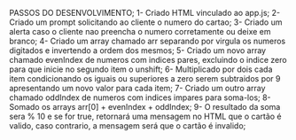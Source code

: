 PASSOS DO DESENVOLVIMENTO;
1- Criado HTML vinculado ao app.js;
2- Criado um prompt solicitando ao cliente o numero do cartao;
3- Criado um alerta caso o cliente nao preencha o numero corretamente ou deixe em branco;
4- Criado um array chamado arr separando por virgula os numeros digitados e invertendo a ordem dos mesmos;
5- Criado um novo array chamado evenIndex de numeros com indices pares, excluindo o indice zero para que inicie no segundo item o unshift;
6- Multiplicado por dois cada item condicionando os iguais ou superiores a zero serem subtraidos por 9 apresentando um novo valor para cada item;
7- Criado um outro array chamado oddIndex de numeros com indices impares para soma-los;
8- Somado os arrays arr[0] + evenIndex + oddIndex;
9- O resultado da soma sera % 10 e se for true, retornará uma mensagem no HTML que o cartão é valido, caso contrario, a mensagem será que o cartão é invalido;
